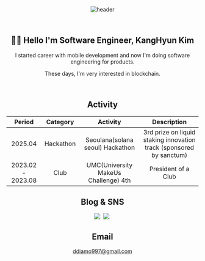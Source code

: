 <div align="center">

![header](https://capsule-render.vercel.app/api?type=waving&color=FB542B&height=300&section=header&text=Welcome!&fontColor=F7ECCE&fontSize=90)
    
<br>
  
## 🧑‍💻 Hello I'm Software Engineer, KangHyun Kim
I started career with mobile development and now I'm doing software engineering for products.

These days, I'm very interested in blockchain.
    
<br>

## Activity

| Period | Category | Activity | Description |
|:---:|:---:|:---:|:---:|
| 2025.04 | Hackathon | Seoulana(solana seoul) Hackathon | 3rd prize on liquid staking innovation track (sponsored by sanctum)  |
| 2023.02 - 2023.08 | Club | UMC(University MakeUs Challenge) 4th | President of a Club |

## Blog & SNS 
<p align="center">
     <a href="https://velog.io/@keem-hyun"><img src="https://img.shields.io/badge/Velog-11B48A?style=flat&logo=Vimeo&logoColor=white&link=https://velog.io/@keem-hyun"/></a>&nbsp
     <a href="https://x.com/keem_hyun"><img src="https://img.shields.io/badge/X-000000?style=flat&logo=X&logoColor=white&link=https://x.com/keem_hyun"/></a>&nbsp
</p>

## Email

ddiamo997@gmail.com

<br>



</div>
